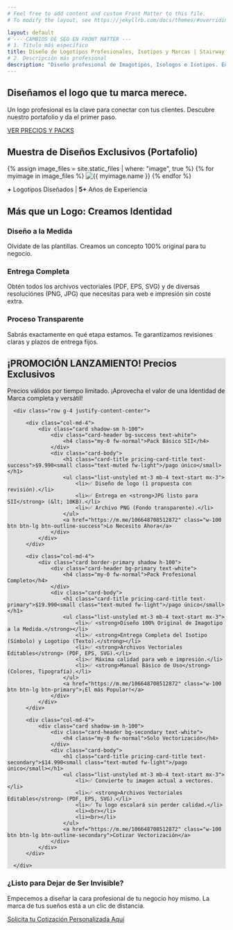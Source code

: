 ```yaml
---
# Feel free to add content and custom Front Matter to this file.
# To modify the layout, see https://jekyllrb.com/docs/themes/#overriding-theme-defaults

layout: default
# --- CAMBIOS DE SEO EN FRONT MATTER ---
# 1. Título más específico
title: Diseño de Logotipos Profesionales, Isotipos y Marcas | Stairway SpA
# 2. Descripción más profesional
description: "Diseño profesional de Imagotipos, Isologos e Isotipos. Entregamos archivos SVG y vectoriales editables con derechos de autor. ¡Empieza tu marca hoy!"
---
```


<section class="hero-section text-center pt-5 pb-5">
  <div class="container">
    <h1 class="display-4 fw-light">Diseñamos el logo que tu marca merece.</h1>
      <p class="lead">Un logo profesional es la clave para conectar con tus clientes. Descubre nuestro portafolio y da el primer paso.</p>
        <a href="#planes-promo" class="btn btn-primary btn-lg mt-3 shadow-lg">
                VER PRECIOS Y PACKS
        </a>
  </div>
</section>

## Muestra de Diseños Exclusivos (Portafolio)

<div class="logo-gallery">
  {% assign image_files = site.static_files | where: "image", true %}
  {% for myimage in image_files %}
    <img class="gallery-item" src="{{ myimage.path }}" alt="{{ myimage.name }}">
  {% endfor %}
</div>

<section class="py-4">
        <div class="container text-center">
            <p class="text-secondary mb-0"><strong>+</strong> Logotipos Diseñados | <strong>5+</strong> Años de Experiencia</p>
        </div>
    </section>

<section id="servicios" class="py-5">
        <div class="container text-center">
            <h2 class="display-5 fw-bold mb-5 pt-5">Más que un Logo: Creamos Identidad</h2>
            <div class="row g-4">
                <div class="col-md-4">
                    <div class="icon-box">
                        <i class="bi bi-vector-pen fs-1 text-primary mb-3"></i> <h3 class="h5 fw-bold">Diseño a la Medida</h3>
                        <p>Olvídate de las plantillas. Creamos un concepto 100% original para tu negocio.</p>
                    </div>
                </div>
                <div class="col-md-4">
                    <div class="icon-box">
                        <i class="bi bi-folder2-open fs-1 text-primary mb-3"></i>
                        <h3 class="h5 fw-bold">Entrega Completa</h3>
                        <p>Obtén todos los archivos vectoriales (PDF, EPS, SVG) y de diversas resoluciónes (PNG, JPG) que necesitas para web e impresión sin coste extra.</p>
                    </div>
                </div>
                <div class="col-md-4">
                    <div class="icon-box">
                        <i class="bi bi-clock-history fs-1 text-primary mb-3"></i>
                        <h3 class="h5 fw-bold">Proceso Transparente</h3>
                        <p>Sabrás exactamente en qué etapa estamos. Te garantizamos revisiones claras y plazos de entrega fijos.</p>
                    </div>
                </div>
            </div>
        </div>
    </section>

<section id="planes-promo" class="py-5  container ">
  <div class="container text-center pb-5 rounded-4 " style="background-color: #e1e1e1;">
      <h2 class="display-5 fw-bold mb-5 text-primary pt-4">¡PROMOCIÓN LANZAMIENTO! Precios Exclusivos</h2>
      <p class="lead mb-5 text-danger fw-bold">Precios válidos por tiempo limitado. ¡Aprovecha el valor de una Identidad de Marca completa y versátil!</p>

      <div class="row g-4 justify-content-center">

          <div class="col-md-4">
              <div class="card shadow-sm h-100">
                  <div class="card-header bg-success text-white">
                      <h4 class="my-0 fw-normal">Pack Básico SII</h4>
                  </div>
                  <div class="card-body">
                      <h1 class="card-title pricing-card-title text-success">$9.990<small class="text-muted fw-light">/pago único</small></h1>
                      <ul class="list-unstyled mt-3 mb-4 text-start mx-3">
                          <li>✅ Diseño de logo (1 propuesta con revisión).</li>
                          <li>✅ Entrega en <strong>JPG listo para SII</strong> (&lt; 10KB).</li>
                          <li>✅ Archivo PNG (Fondo transparente).</li>
                      </ul>
                      <a href="https://m.me/106648708512872" class="w-100 btn btn-lg btn-outline-success">Lo Necesito Ahora</a>
                  </div>
              </div>
          </div>

          <div class="col-md-4">
              <div class="card border-primary shadow h-100">
                  <div class="card-header bg-primary text-white">
                      <h4 class="my-0 fw-normal">Pack Profesional Completo</h4>
                  </div>
                  <div class="card-body">
                      <h1 class="card-title pricing-card-title text-primary">$19.990<small class="text-muted fw-light">/pago único</small></h1>
                      <ul class="list-unstyled mt-3 mb-4 text-start mx-3">
                          <li>✅ <strong>Diseño 100% Original de Imagotipo a la Medida.</strong></li>
                          <li>✅ <strong>Entrega Completa del Isotipo (Símbolo) y Logotipo (Texto).</strong></li>
                          <li>✅ <strong>Archivos Vectoriales Editables</strong> (PDF, EPS, SVG).</li>
                          <li>✅ Máxima calidad para web e impresión.</li>
                          <li>✅ <strong>Manual Básico de Uso</strong> (Colores, Tipografía).</li>
                      </ul>
                      <a href="https://m.me/106648708512872" class="w-100 btn btn-lg btn-primary">¡El más Popular!</a>
                  </div>
              </div>
          </div>

          <div class="col-md-4">
              <div class="card shadow-sm h-100">
                  <div class="card-header bg-secondary text-white">
                      <h4 class="my-0 fw-normal">Solo Vectorización</h4>
                  </div>
                  <div class="card-body">
                      <h1 class="card-title pricing-card-title text-secondary">$14.990<small class="text-muted fw-light">/pago único</small></h1>
                      <ul class="list-unstyled mt-3 mb-4 text-start mx-3">
                          <li>✅ Convierte tu imagen actual a vectores.</li>
                          <li>✅ <strong>Archivos Vectoriales Editables</strong> (PDF, EPS, SVG).</li>
                          <li>✅ Tu logo escalará sin perder calidad.</li>
                          <li><br></li>
                          <li><br></li>
                      </ul>
                      <a href="https://m.me/106648708512872" class="w-100 btn btn-lg btn-outline-secondary">Cotizar Vectorización</a>
                  </div>
              </div>
          </div>

      </div>
  </div>
</section>

<section class="py-5 bg-dark text-white text-center">
<div class="container">
    <h3 class="mb-4 display-6 fw-bold">¿Listo para Dejar de Ser Invisible?</h3>
    <p class="lead mb-4">Empecemos a diseñar la cara profesional de tu negocio hoy mismo. La marca de tus sueños está a un clic de distancia.</p>
    <a href="https://m.me/106648708512872" class="btn btn-warning btn-lg fw-bold">Solicita tu Cotización Personalizada Aquí</a>
</div>
</section>
